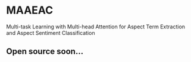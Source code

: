 # MAAEAC
Multi-task Learning with Multi-head Attention for Aspect Term Extraction and Aspect Sentiment Classification

## Open source soon...
